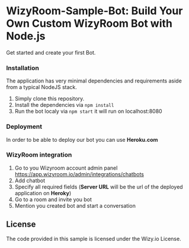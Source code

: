 # WizyRoom-Sample-Bot: Build Your Own Custom WizyRoom Bot with Node.js

Get started and create your first Bot.

### Installation

The application has very minimal dependencies and requirements aside from a typical NodeJS stack.

1. Simply clone this repository.
2. Install the dependencies via `npm install`
3. Run the bot localy via `npm start` it will run on localhost:8080

### Deployment

In order to be able to deploy our bot you can use **Heroku.com** 

### WizyRoom integration

1. Go to you Wizyroom account admin panel https://app.wizyroom.io/admin/integrations/chatbots
2. Add chatbot
3. Specify all required fields (**Server URL** will be the url of the deployed application on **Heroky**)
4. Go to a room and invite you bot
5. Mention you created bot and start a conversation

## License

The code provided in this sample is licensed under the Wizy.io License.